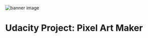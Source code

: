 <img src="https://raw.githubusercontent.com/mileslemon/Udacity-Pixel-Maker/master/media/banner.jpg" alt="banner image">

# Udacity Project: Pixel Art Maker